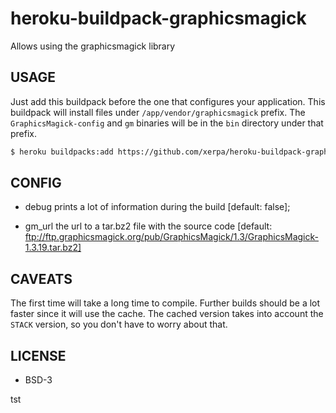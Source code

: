 heroku-buildpack-graphicsmagick
===============================

Allows using the graphicsmagick library

USAGE
-----

Just add this buildpack before the one that configures your
application. This buildpack will install files under
`/app/vendor/graphicsmagick` prefix. The `GraphicsMagick-config` and
`gm` binaries will be in the `bin` directory under that prefix.

```bash
$ heroku buildpacks:add https://github.com/xerpa/heroku-buildpack-graphicsmagick.git
```

CONFIG
------

* debug prints a lot of information during the build [default: false];

* gm_url the url to a tar.bz2 file with the source code
         [default: ftp://ftp.graphicsmagick.org/pub/GraphicsMagick/1.3/GraphicsMagick-1.3.19.tar.bz2]

CAVEATS
-------

The first time will take a long time to compile. Further builds should
be a lot faster since it will use the cache. The cached version takes
into account the `STACK` version, so you don't have to worry about
that.

LICENSE
-------

* BSD-3


tst
